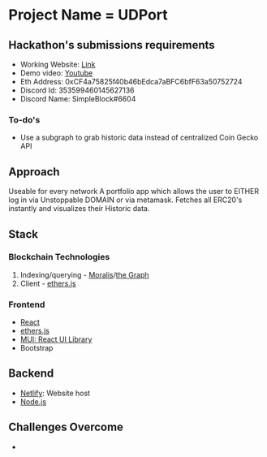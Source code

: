 # Project Name = UDPort

## Hackathon's submissions requirements

- Working Website: [Link](https://wonderful-horse-26f082.netlify.app/)
- Demo video: [Youtube](https://www.youtube.com/watch?v=fDDe3e7RKws)
- Eth Address: 0xCF4a75825f40b46bEdca7aBFC6bfF63a50752724
- Discord Id: 353599460145627136
- Discord Name: SimpleBlock#6604

### To-do's

- Use a subgraph to grab historic data instead of centralized Coin Gecko API

## Approach

Useable for every network
A portfolio app which allows the user to EITHER log in via Unstoppable DOMAIN or via metamask.
Fetches all ERC20's instantly and visualizes their Historic data.

## Stack

### Blockchain Technologies

1. Indexing/querying - [Moralis](https://moralis.io/)/[the Graph](https://thegraph.com/en/)
2. Client - [ethers.js](https://docs.ethers.io/v5/)

### Frontend

- [React](https://reactjs.org/)
- [ethers.js](https://docs.ethers.io/v5/)
- [MUI: React UI Library](https://mui.com/)
- Bootstrap

## Backend

- [Netlify](https://www.netlify.com/): Website host
- [Node.js](https://nodejs.org/en/)

## Challenges Overcome

-
